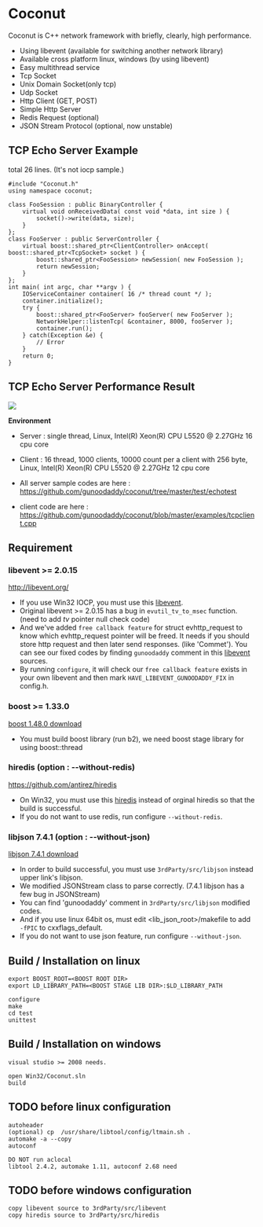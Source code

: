 # Coconut
Coconut is C++ network framework with briefly, clearly, high performance.

* Using libevent (available for switching another network library)
* Available cross platform linux, windows (by using libevent)
* Easy multithread service
* Tcp Socket
* Unix Domain Socket(only tcp)
* Udp Socket
* Http Client (GET, POST)
* Simple Http Server
* Redis Request (optional)
* JSON Stream Protocol (optional, now unstable)

## TCP Echo Server Example

total 26 lines.
(It's not iocp sample.)

    #include "Coconut.h"
    using namespace coconut;

    class FooSession : public BinaryController {
        virtual void onReceivedData( const void *data, int size ) {
            socket()->write(data, size);
        }
    };
    class FooServer : public ServerController {
        virtual boost::shared_ptr<ClientController> onAccept( boost::shared_ptr<TcpSocket> socket ) {
            boost::shared_ptr<FooSession> newSession( new FooSession );
            return newSession;
        }
    };
    int main( int argc, char **argv ) {
        IOServiceContainer container( 16 /* thread count */ );
        container.initialize();
        try {
            boost::shared_ptr<FooServer> fooServer( new FooServer );
            NetworkHelper::listenTcp( &container, 8000, fooServer );
            container.run();
        } catch(Exception &e) {
            // Error
        }
        return 0;
    }

## TCP Echo Server Performance Result 

<img src="https://github.com/gunoodaddy/coconut/raw/master/test/echotest/tps_result.png"/>

<b>Environment</b>

* Server : single thread, Linux, Intel(R) Xeon(R) CPU L5520  @ 2.27GHz 16 cpu core
* Client : 16 thread, 1000 clients, 10000 count per a client with 256 byte, Linux, Intel(R) Xeon(R) CPU L5520  @ 2.27GHz 12 cpu core

* All server sample codes are here : https://github.com/gunoodaddy/coconut/tree/master/test/echotest
* client code are here : https://github.com/gunoodaddy/coconut/blob/master/examples/tcpclient.cpp

## Requirement

### libevent >= 2.0.15
http://libevent.org/

* If you use Win32 IOCP, you must use this [libevent](https://github.com/gunoodaddy/Libevent).
* Original libevent >= 2.0.15 has a bug in `evutil_tv_to_msec` function. (need to add *tv* pointer null check code) 
* And we've added `free callback feature` for struct evhttp_request to know which evhttp_request pointer will be freed. It needs if you should store http request and then later send responses. (like 'Commet'). You can see our fixed codes by finding `gunoodaddy` comment in this [libevent](https://github.com/gunoodaddy/Libevent) sources.
* By running `configure`, it will check our `free callback feature` exists in your own libevent and then mark `HAVE_LIBEVENT_GUNOODADDY_FIX` in config.h.
	
### boost >= 1.33.0 
[boost 1.48.0 download](http://sourceforge.net/projects/boost/files/boost/1.48.0/boost_1_48_0.tar.gz/download)

* You must build boost library (run b2), we need boost stage library for using boost::thread

### hiredis (option : --without-redis)
https://github.com/antirez/hiredis

* On Win32, you must use this [hiredis](https://github.com/koenvandesande/hiredis) instead of orginal hiredis so that the build is successful.
* If you do not want to use redis, run configure `--without-redis`.
  

### libjson 7.4.1 (option : --without-json)
[libjson 7.4.1 download](http://downloads.sourceforge.net/project/libjson/libjson_7.4.1.zip?r=http%3A%2F%2Fsourceforge.net%2Fprojects%2Flibjson%2F&ts=1327071561&use_mirror=cdnetworks-kr-2)
    
* In order to build successful, you must use `3rdParty/src/libjson` instead upper link's libjson.
* We modified JSONStream class to parse correctly. (7.4.1 libjson has a few bug in JSONStream)
* You can find 'gunoodaddy' comment in `3rdParty/src/libjson` modified codes.
* And if you use linux 64bit os, must edit \<lib_json_root\>/makefile to add `-fPIC` to cxxflags_default.
* If you do not want to use json feature, run configure `--without-json`.

## Build / Installation on linux

    export BOOST_ROOT=<BOOST ROOT DIR>
    export LD_LIBRARY_PATH=<BOOST STAGE LIB DIR>:$LD_LIBRARY_PATH

    configure
    make
    cd test
    unittest

## Build / Installation on windows
	
	visual studio >= 2008 needs.

	open Win32/Coconut.sln
	build


## TODO before linux configuration

	autoheader
	(optional) cp  /usr/share/libtool/config/ltmain.sh .
	automake -a --copy
	autoconf

	DO NOT run aclocal
	libtool 2.4.2, automake 1.11, autoconf 2.68 need

## TODO before windows configuration

	copy libevent source to 3rdParty/src/libevent
	copy hiredis source to 3rdParty/src/hiredis
